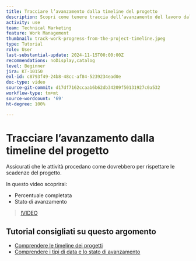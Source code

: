 ```yaml
---
title: Tracciare l’avanzamento dalla timeline del progetto
description: Scopri come tenere traccia dell’avanzamento del lavoro dalla timeline del progetto utilizzando la percentuale di completamento e lo stato di avanzamento.
activity: use
team: Technical Marketing
feature: Work Management
thumbnail: track-work-progress-from-the-project-timeline.jpeg
type: Tutorial
role: User
last-substantial-update: 2024-11-15T00:00:00Z
recommendations: noDisplay,catalog
level: Beginner
jira: KT-10150
exl-id: c8793f49-24b8-48cc-af84-5239234ead0e
doc-type: video
source-git-commit: d17df7162ccaab6b62db34209f50131927c0a532
workflow-type: tm+mt
source-wordcount: '69'
ht-degree: 100%

---
```


# Tracciare l’avanzamento dalla timeline del progetto

Assicurati che le attività procedano come dovrebbero per rispettare le scadenze del progetto.

In questo video scoprirai:

* Percentuale completata
* Stato di avanzamento

>[!VIDEO](https://video.tv.adobe.com/v/3438216/?quality=12&learn=on&enablevpops&captions=ita)


## Tutorial consigliati su questo argomento

* [Comprendere le timeline dei progetti](/help/manage-work/project-timelines/understand-project-timelines.md)
* [Comprendere i tipi di data e lo stato di avanzamento](/help/manage-work/project-timelines/understand-task-dates-and-progress-status.md)

